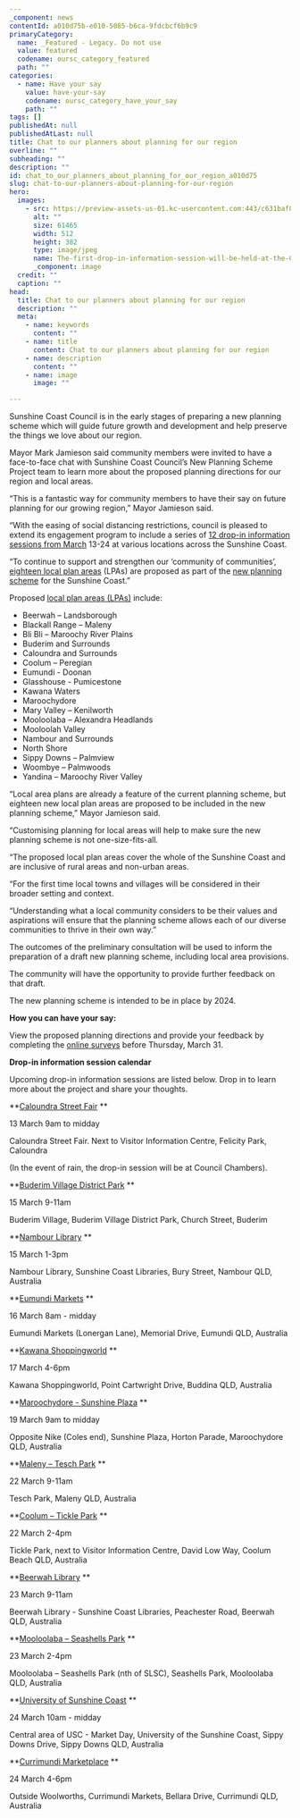 ```yaml
---
_component: news
contentId: a010d75b-e010-5085-b6ca-9fdcbcf6b9c9
primaryCategory:
  name: _Featured - Legacy. Do not use
  value: featured
  codename: oursc_category_featured
  path: ""
categories:
  - name: Have your say
    value: have-your-say
    codename: oursc_category_have_your_say
    path: ""
tags: []
publishedAt: null
publishedAtLast: null
title: Chat to our planners about planning for our region
overline: ""
subheading: ""
description: ""
id: chat_to_our_planners_about_planning_for_our_region_a010d75
slug: chat-to-our-planners-about-planning-for-our-region
hero:
  images:
    - src: https://preview-assets-us-01.kc-usercontent.com:443/c631baf8-1b46-001f-580c-d0001b68b4a8/ed5550ac-55f6-4355-ac7b-c1dbedc1b72e/The-first-drop-in-information-session-will-be-held-at-the-Caloundra-Street-Fair-on-March-13.jpg
      alt: ""
      size: 61465
      width: 512
      height: 382
      type: image/jpeg
      name: The-first-drop-in-information-session-will-be-held-at-the-Caloundra-Street-Fair-on-March-13.jpg
      _component: image
  credit: ""
  caption: ""
head:
  title: Chat to our planners about planning for our region
  description: ""
  meta:
    - name: keywords
      content: ""
    - name: title
      content: Chat to our planners about planning for our region
    - name: description
      content: ""
    - name: image
      image: ""

---
```

Sunshine Coast Council is in the early stages of preparing a new planning scheme which will guide future growth and development and help preserve the things we love about our region.  

Mayor Mark Jamieson said community members were invited to have a face-to-face chat with Sunshine Coast Council’s New Planning Scheme Project team to learn more about the proposed planning directions for our region and local areas.

“This is a fantastic way for community members to have their say on future planning for our growing region,” Mayor Jamieson said.

“With the easing of social distancing restrictions, council is pleased to extend its engagement program to include a series of [12 drop-in information sessions from March](https://haveyoursay.sunshinecoast.qld.gov.au/newplanningscheme/information-sessions)
&#x20;13-24 at various locations across the Sunshine Coast.

“To continue to support and strengthen our ‘community of communities’, [eighteen local plan areas](https://haveyoursay.sunshinecoast.qld.gov.au/newplanningscheme/local-directions)
&#x20;(LPAs) are proposed as part of the [new planning scheme](https://www.sunshinecoast.qld.gov.au/Development/Planning-Documents/New-Sunshine-Coast-Planning-Scheme)
&#x20;for the Sunshine Coast.”

Proposed [local plan areas (LPAs)](https://haveyoursay.sunshinecoast.qld.gov.au/newplanningscheme/local-directions)
&#x20;include:

*   Beerwah – Landsborough
*   Blackall Range – Maleny
*   Bli Bli – Maroochy River Plains
*   Buderim and Surrounds
*   Caloundra and Surrounds
*   Coolum – Peregian
*   Eumundi - Doonan
*   Glasshouse - Pumicestone
*   Kawana Waters
*   Maroochydore
*   Mary Valley – Kenilworth
*   Mooloolaba – Alexandra Headlands
*   Mooloolah Valley
*   Nambour and Surrounds
*   North Shore
*   Sippy Downs – Palmview
*   Woombye – Palmwoods
*   Yandina – Maroochy River Valley

“Local area plans are already a feature of the current planning scheme, but eighteen new local plan areas are proposed to be included in the new planning scheme,” Mayor Jamieson said.

“Customising planning for local areas will help to make sure the new planning scheme is not one-size-fits-all.

“The proposed local plan areas cover the whole of the Sunshine Coast and are inclusive of rural areas and non-urban areas.

“For the first time local towns and villages will be considered in their broader setting and context.

“Understanding what a local community considers to be their values and aspirations will ensure that the planning scheme allows each of our diverse communities to thrive in their own way.”

The outcomes of the preliminary consultation will be used to inform the preparation of a draft new planning scheme, including local area provisions.

The community will have the opportunity to provide further feedback on that draft.

The new planning scheme is intended to be in place by 2024.

**How you can have your say:**

View the proposed planning directions and provide your feedback by completing the [online surveys](https://haveyoursay.sunshinecoast.qld.gov.au/newplanningscheme/regional-directions#regional-survey)
&#x20;before Thursday, March 31.

**Drop-in information session calendar**

Upcoming drop-in information sessions are listed below. Drop in to learn more about the project and share your thoughts.

**[Caloundra Street Fair](https://haveyoursay.sunshinecoast.qld.gov.au/newplanningscheme/caloundra-street-fair)
**

13 March 9am to midday

Caloundra Street Fair. Next to Visitor Information Centre, Felicity Park, Caloundra

(In the event of rain, the drop-in session will be at Council Chambers).

**[Buderim Village District Park](https://haveyoursay.sunshinecoast.qld.gov.au/newplanningscheme/event-2)
**

15 March 9-11am

Buderim Village, Buderim Village District Park, Church Street, Buderim

**[Nambour Library](https://haveyoursay.sunshinecoast.qld.gov.au/newplanningscheme/nambour-library)
**

15 March 1-3pm

Nambour Library, Sunshine Coast Libraries, Bury Street, Nambour QLD, Australia

**[Eumundi Markets](https://haveyoursay.sunshinecoast.qld.gov.au/newplanningscheme/eumundi-markets)
**

16 March 8am - midday

Eumundi Markets (Lonergan Lane), Memorial Drive, Eumundi QLD, Australia

**[Kawana Shoppingworld](https://haveyoursay.sunshinecoast.qld.gov.au/newplanningscheme/kawana-shoppingworld)
**

17 March 4-6pm

Kawana Shoppingworld, Point Cartwright Drive, Buddina QLD, Australia

**[Maroochydore - Sunshine Plaza](https://haveyoursay.sunshinecoast.qld.gov.au/newplanningscheme/maroochydore-sunshine-plaza)
**

19 March 9am to midday

Opposite Nike (Coles end), Sunshine Plaza, Horton Parade, Maroochydore QLD, Australia

**[Maleny – Tesch Park](https://haveyoursay.sunshinecoast.qld.gov.au/newplanningscheme/maleny-tesch-park)
**

22 March 9-11am

Tesch Park, Maleny QLD, Australia

**[Coolum – Tickle Park](https://haveyoursay.sunshinecoast.qld.gov.au/newplanningscheme/coolum-tickle-park)
**

22 March 2-4pm

Tickle Park, next to Visitor Information Centre, David Low Way, Coolum Beach QLD, Australia

**[Beerwah Library](https://haveyoursay.sunshinecoast.qld.gov.au/newplanningscheme/beerwah-library)
**

23 March 9-11am

Beerwah Library - Sunshine Coast Libraries, Peachester Road, Beerwah QLD, Australia

**[Mooloolaba – Seashells Park](https://haveyoursay.sunshinecoast.qld.gov.au/newplanningscheme/mooloolaba-seashells-park)
**

23 March 2-4pm

Mooloolaba – Seashells Park (nth of SLSC), Seashells Park, Mooloolaba QLD, Australia

**[University of Sunshine Coast](https://haveyoursay.sunshinecoast.qld.gov.au/newplanningscheme/university-sunshine-coast)
**

24 March 10am - midday

Central area of USC - Market Day, University of the Sunshine Coast, Sippy Downs Drive, Sippy Downs QLD, Australia

**[Currimundi Marketplace](https://haveyoursay.sunshinecoast.qld.gov.au/newplanningscheme/currimundi-marketplace)
**

24 March 4-6pm

Outside Woolworths, Currimundi Markets, Bellara Drive, Currimundi QLD, Australia
